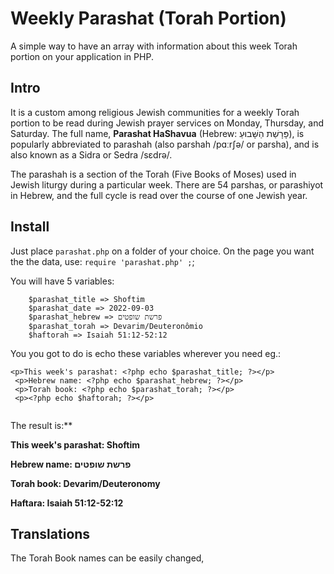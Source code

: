 # Weekly Parashat (Torah Portion)
A simple way to have an array with information about this week Torah portion on your application in PHP.

## Intro
It is a custom among religious Jewish communities for a weekly Torah portion to be read during Jewish prayer services on Monday, Thursday, and Saturday. The full name, **Parashat HaShavua** (Hebrew: פָּרָשַׁת הַשָּׁבוּעַ), is popularly abbreviated to parashah (also parshah /pɑːrʃə/ or parsha), and is also known as a Sidra or Sedra /sɛdrə/.

The parashah is a section of the Torah (Five Books of Moses) used in Jewish liturgy during a particular week. There are 54 parshas, or parashiyot in Hebrew, and the full cycle is read over the course of one Jewish year.

## Install

Just place `parashat.php` on a folder of your choice.
On the page you want the the data, use:
` require 'parashat.php' ; `;

You will have 5 variables:
```
    $parashat_title => Shoftim
    $parashat_date => 2022-09-03
    $parashat_hebrew => פרשת שופטים
    $parashat_torah => Devarim/Deuteronômio
    $haftorah => Isaiah 51:12-52:12

```

You you got to do is echo these variables wherever you need eg.:
```
<p>This week's parashat: <?php echo $parashat_title; ?></p>
 <p>Hebrew name: <?php echo $parashat_hebrew; ?></p>
 <p>Torah book: <?php echo $parashat_torah; ?></p>
 <p><?php echo $haftorah; ?></p>
 
```
The result is:**

**This week's parashat: Shoftim**

**Hebrew name: פרשת שופטים**

**Torah book: Devarim/Deuteronomy**

**Haftara: Isaiah 51:12-52:12**



## Translations
The Torah Book names can be easily changed, 


